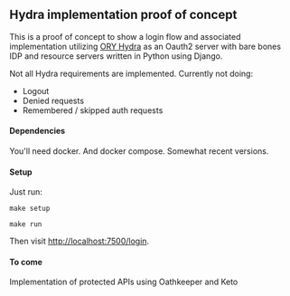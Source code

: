 
## Hydra implementation proof of concept

This is a proof of concept to show a login flow and associated implementation utilizing [ORY Hydra](https://github.com/ory/hydra) as an Oauth2 server with bare bones IDP and resource servers written in Python using Django.

Not all Hydra requirements are implemented.  Currently not doing:
* Logout
* Denied requests
* Remembered / skipped auth requests

#### Dependencies

You'll need docker.  And docker compose.  Somewhat recent versions.

#### Setup

Just run:

`make setup`

`make run`

Then visit [http://localhost:7500/login](http://localhost:7500/login).

#### To come

Implementation of protected APIs using Oathkeeper and Keto
